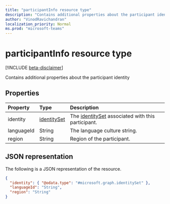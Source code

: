 ```yaml
---
title: "participantInfo resource type"
description: "Contains additional properties about the participant identity"
author: "VinodRavichandran"
localization_priority: Normal
ms.prod: "microsoft-teams"
---
```


# participantInfo resource type

[!INCLUDE [beta-disclaimer](../../includes/beta-disclaimer.md)]

Contains additional properties about the participant identity

## Properties

| Property       | Type                          | Description  |
|:---------------|:------------------------------|:-------------|
| identity       | [identitySet](identityset.md) | The [identitySet](identityset.md) associated with this participant. |
| languageId     | String                        | The language culture string. |
| region         | String                        | Region of the participant. |

## JSON representation

The following is a JSON representation of the resource.

<!-- {
  "blockType": "resource",
  "optionalProperties": [
    "languageId", "region"
  ],
  "@odata.type": "microsoft.graph.participantInfo"
}-->
```json
{
  "identity": { "@odata.type": "#microsoft.graph.identitySet" },
  "languageId": "String",
  "region": "String"
}
```

<!-- uuid: 8fcb5dbc-d5aa-4681-8e31-b001d5168d79
2015-10-25 14:57:30 UTC -->
<!--
{
  "type": "#page.annotation",
  "description": "participantInfo resource",
  "keywords": "",
  "section": "documentation",
  "tocPath": "",
  "suppressions": []
}
-->
